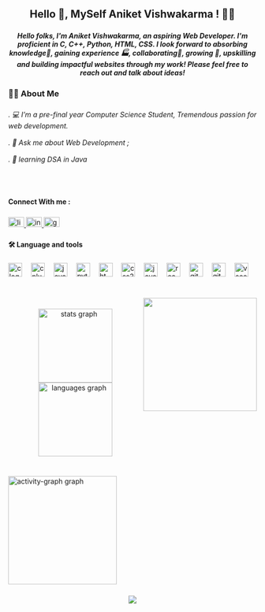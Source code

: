 <br clear="both">

<h2 align="center">Hello 👋, MySelf Aniket Vishwakarma ! 👩‍🎓</h2>

###

<h5 align="center">Hello folks, I'm Aniket Vishwakarma, an aspiring Web Developer. I'm proficient in C, C++, Python, HTML, CSS. I look forward to absorbing knowledge🧠, gaining experience 🏭, collaborating🤝, growing 🌱, upskilling and building impactful websites through my work! Please feel free to reach out and talk about ideas!</h5>

###

<h3 align="left">👩‍💻  About Me</h3>

###

<h6 align="left">. 💻 I’m a pre-final year Computer  Science Student, Tremendous passion for web  development.<br><br>. 💪 Ask me about Web Development ;<br><br>. 💬 learning DSA in Java</h6>

###

<br clear="both">

<h4 align="left">Connect With me :</h4>

###

<div align="left">
  <a href="https://www.linkedin.com/in/aniket-vishwakarma-729972226/" target="_blank">
    <img src="https://raw.githubusercontent.com/maurodesouza/profile-readme-generator/master/src/assets/icons/social/linkedin/default.svg" width="32" height="20" alt="linkedin logo"  />
  </a>
  <a href="https://www.instagram.com/vaniket15/" target="_blank">
    <img src="https://raw.githubusercontent.com/maurodesouza/profile-readme-generator/master/src/assets/icons/social/instagram/default.svg" width="32" height="20" alt="instagram logo"  />
  </a>
  <a href="vaniket2021@gmail.com" target="_blank">
    <img src="https://raw.githubusercontent.com/maurodesouza/profile-readme-generator/master/src/assets/icons/social/gmail/default.svg" width="32" height="20" alt="gmail logo"  />
  </a>
</div>

###

<h4 align="left">🛠 Language and tools</h4>

###

<div align="left">
  <img src="https://cdn.jsdelivr.net/gh/devicons/devicon/icons/c/c-original.svg" height="28" alt="c logo"  />
  <img width="10" />
  <img src="https://cdn.jsdelivr.net/gh/devicons/devicon/icons/cplusplus/cplusplus-original.svg" height="28" alt="cplusplus logo"  />
  <img width="10" />
  <img src="https://cdn.jsdelivr.net/gh/devicons/devicon/icons/java/java-original.svg" height="28" alt="java logo"  />
  <img width="10" />
  <img src="https://cdn.jsdelivr.net/gh/devicons/devicon/icons/python/python-original.svg" height="28" alt="python logo"  />
  <img width="10" />
  <img src="https://cdn.jsdelivr.net/gh/devicons/devicon/icons/html5/html5-original-wordmark.svg" height="28" alt="html5 logo"  />
  <img width="10" />
  <img src="https://cdn.jsdelivr.net/gh/devicons/devicon/icons/css3/css3-original.svg" height="28" alt="css3 logo"  />
  <img width="10" />
  <img src="https://cdn.jsdelivr.net/gh/devicons/devicon/icons/javascript/javascript-original.svg" height="28" alt="javascript logo"  />
  <img width="10" />
  <img src="https://cdn.jsdelivr.net/gh/devicons/devicon/icons/react/react-original.svg" height="28" alt="react logo"  />
  <img width="10" />
  <img src="https://cdn.jsdelivr.net/gh/devicons/devicon/icons/git/git-original.svg" height="28" alt="git logo"  />
  <img width="10" />
  <img src="https://cdn.jsdelivr.net/gh/devicons/devicon/icons/github/github-original-wordmark.svg" height="28" alt="github logo"  />
  <img width="10" />
  <img src="https://cdn.jsdelivr.net/gh/devicons/devicon/icons/vscode/vscode-original.svg" height="28" alt="vscode logo"  />
</div>

###

<br clear="both">

<img align="right" height="230" src="https://media1.giphy.com/media/qgQUggAC3Pfv687qPC/giphy.gif"  />

###

<div align="center">
  <img src="https://github-readme-stats.vercel.app/api?username=aniketvishwakarma21&hide_title=false&hide_rank=false&show_icons=true&include_all_commits=true&count_private=true&disable_animations=false&theme=dracula&locale=en&hide_border=false&order=1" height="150" alt="stats graph" /> <br>
  <img src="https://github-readme-stats.vercel.app/api/top-langs?username=aniketvishwakarma21&locale=en&hide_title=false&layout=compact&card_width=320&langs_count=5&theme=dracula&hide_border=false&order=2" height="150" alt="languages graph"  />
</div>

###

<br clear="both">

<div align="left">
  <img src="https://github-readme-activity-graph.vercel.app/graph?username=aniketvishwakarma21&radius=30&theme=nightowl&area=true&order=5" height="220" alt="activity-graph graph"  />
</div>

###

<div align="center">
  <img src="https://profile-counter.glitch.me/aniketvishwakarma21/count.svg?"  />
</div>

###
